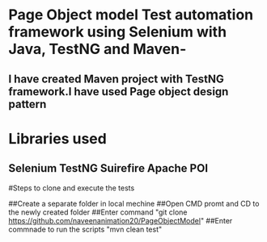 # Page Object model Test automation framework using Selenium with Java, TestNG and Maven-

## I have created Maven project with TestNG framework.I have used Page object design pattern

# Libraries used

## Selenium TestNG Suirefire Apache POI 

#Steps to clone and execute the tests

##Create a separate folder in local mechine
##Open CMD promt and CD to the newly created folder
##Enter command "git clone https://github.com/naveenanimation20/PageObjectModel"
##Enter commnade to run the scripts "mvn clean test"

